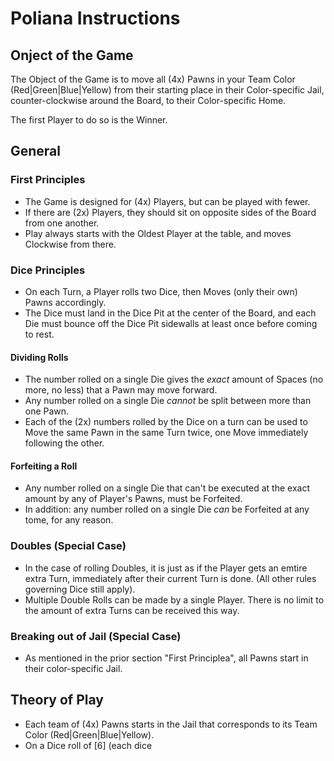 # Poliana Instructions

## Onject of the Game

The Object of the Game is to move all (4x) Pawns in your Team Color (Red|Green|Blue|Yellow) from their starting place in their Color-specific Jail, counter-clockwise around the Board, to their Color-specific Home.

The first Player to do so is the Winner.

## General

### First Principles

* The Game is designed for (4x) Players, but can be played with fewer.
* If there are (2x) Players, they should sit on opposite sides of the Board from one another.
* Play always starts with the Oldest Player at the table, and moves Clockwise from there.

### Dice Principles

* On each Turn, a Player rolls two Dice, then Moves (only their own) Pawns accordingly.
* The Dice must land in the Dice Pit at the center of the Board, and each Die must bounce off the Dice Pit sidewalls at least
once before coming to rest.

#### Dividing Rolls

* The number rolled on a single Die gives the *exact* amount of Spaces (no more, no less) that a Pawn may move forward.
* Any number rolled on a single Die *cannot* be split between more than one Pawn.
* Each of the (2x) numbers rolled by the Dice on a turn can be used to Move the same Pawn in the same Turn twice, one Move immediately following the other.

#### Forfeiting a Roll

* Any number rolled on a single Die that can't be executed at the exact amount by any of Player's Pawns, must be Forfeited.
* In addition: any number rolled on a single Die *can* be Forfeited at any tome, for any reason.

### Doubles (Special Case) 

* In the case of rolling Doubles, it is just as if the Player gets an emtire extra Turn, immediately after their current Turn is done. (All other rules governing Dice still apply).
* Multiple Double Rolls can be made by a single Player. There is no limit to the amount of extra Turns can be received this way.

### Breaking out of Jail (Special Case)

* As mentioned in the prior section "First Principlea", all Pawns start in their color-specific Jail. 

## Theory of Play

* Each team of (4x) Pawns starts in the Jail that corresponds to its Team Color (Red|Green|Blue|Yellow).
* On a Dice roll of [6] (each dice

